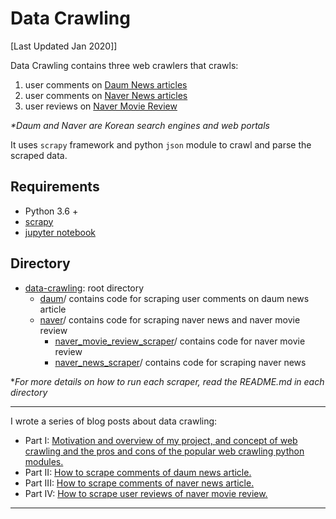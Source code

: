 # Data Crawling
[Last Updated Jan 2020]]

Data Crawling contains three web crawlers that crawls:

1) user comments on [Daum News articles](https://media.daum.net/) </br>
2) user comments on [Naver News articles](https://news.naver.com/) </br>
3) user reviews on [Naver Movie Review](https://movie.naver.com)

_*Daum and Naver are Korean search engines and web portals_

It uses `scrapy` framework and python `json` module to crawl and parse the scraped data.

## Requirements

* Python 3.6 +
* [scrapy](https://scrapy.org/)
* [jupyter notebook](https://jupyter.org/install)


## Directory
* [data-crawling](https://github.com/hkimkim/data-crawling):  root directory
    * [daum](https://github.com/hkimkim/data-crawling/tree/master/daum/)/ contains code for scraping user comments on daum news article </br>
    * [naver](https://github.com/hkimkim/data-crawling/tree/master/naver)/ contains code for scraping naver news and naver movie review
        * [naver_movie_review_scraper](https://github.com/hkimkim/data-crawling/tree/master/naver/naver_movie_review_scraper)/ contains code for naver movie review
        * [naver_news_scraper](https://github.com/hkimkim/data-crawling/tree/master/naver/naver_news_scraper)/ contains code for scraping naver news

*_For more details on how to run each scraper, read the README.md in each directory_


***
I wrote a series of blog posts about data crawling:  

* Part I: [Motivation and overview of my project, and concept of web crawling and the pros and cons of the popular web crawling python modules.](http://heekyung.me/article/2405/)
* Part II: [How to scrape comments of daum news article.](http://heekyung.me/article/7776/)   
* Part III: [How to scrape comments of naver news article.](http://heekyung.me/article/8913/)  
* Part IV: [How to scrape user reviews of naver movie review.](http://heekyung.me/article/3068/)
***
